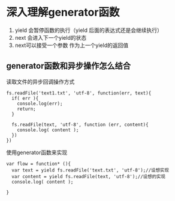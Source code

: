 # 深入理解generator函数

1. yield 会暂停函数的执行（yield 后面的表达式还是会继续执行）
2. next 会进入下一个yield的状态
3. next可以接受一个参数 作为上一个yield的返回值

## generator函数和异步操作怎么结合

读取文件的异步回调操作方式

```
fs.readFile('text1.txt', 'utf-8', function(err, text){
  if( err ){
    console.log(err);
    return;
  }

  fs.readFile(text, 'utf-8', function (err, content){
    console.log( content );
  })
})
```

使用generator函数来实现

```
var flow = function* (){
  var text = yield fs.readFile('text.txt', 'utf-8');//设想实现
  var content = yield fs.readFile(text, 'utf-8');//设想的实现
  console.log( content );

}

```
